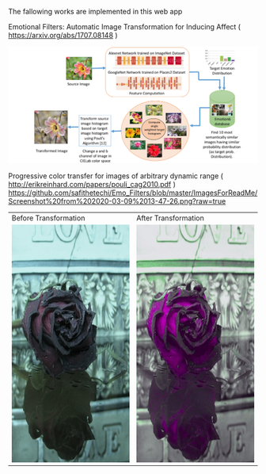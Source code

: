 The fallowing works are implemented in this web app




Emotional Filters: Automatic Image Transformation for Inducing Affect ( https://arxiv.org/abs/1707.08148 )

<img src="https://github.com/safithetechi/Emo_Filters/blob/master/ImagesForReadMe/Screenshot%20from%202020-03-09%2013-46-03.png?raw=true">


Progressive color transfer for images of arbitrary dynamic range ( http://erikreinhard.com/papers/pouli_cag2010.pdf )
https://github.com/safithetechi/Emo_Filters/blob/master/ImagesForReadMe/Screenshot%20from%202020-03-09%2013-47-26.png?raw=true



<table>
  <tr>
    <td>Before Transformation</td>
     <td>After Transformation</td>
  </tr>
  <tr>
    <td><img src="https://raw.githubusercontent.com/safithetechi/Emo_Filters/master/ImagesForReadMe/232.jpg" width=270 height=480/></td>
    <td><img src="https://github.com/safithetechi/Emo_Filters/blob/master/ImagesForReadMe/G9A8CV.jpg?raw=true" width=270 height=480/>
</td>
  </tr>
 </table>







